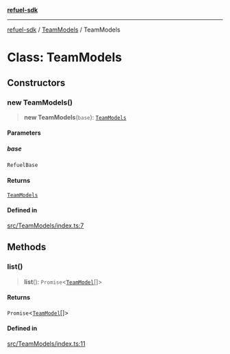 [**refuel-sdk**](../../README.md)

***

[refuel-sdk](../../modules.md) / [TeamModels](../README.md) / TeamModels

# Class: TeamModels

## Constructors

### new TeamModels()

> **new TeamModels**(`base`): [`TeamModels`](TeamModels.md)

#### Parameters

##### base

`RefuelBase`

#### Returns

[`TeamModels`](TeamModels.md)

#### Defined in

[src/TeamModels/index.ts:7](https://github.com/refuel-ai/refuel-sdk/blob/61d30041216a525535e2edabde48af0f00ec66c9/src/TeamModels/index.ts#L7)

## Methods

### list()

> **list**(): `Promise`\<[`TeamModel`](../../types/interfaces/TeamModel.md)[]\>

#### Returns

`Promise`\<[`TeamModel`](../../types/interfaces/TeamModel.md)[]\>

#### Defined in

[src/TeamModels/index.ts:11](https://github.com/refuel-ai/refuel-sdk/blob/61d30041216a525535e2edabde48af0f00ec66c9/src/TeamModels/index.ts#L11)
